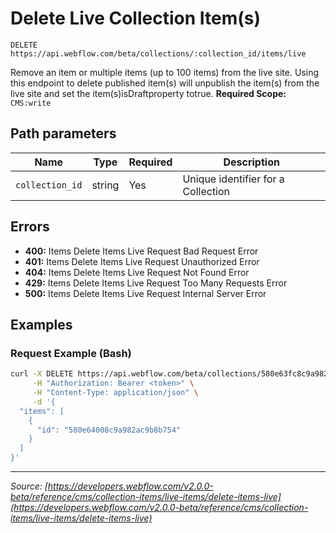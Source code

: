 # Delete Live Collection Item(s)

```
DELETE https://api.webflow.com/beta/collections/:collection_id/items/live
```

Remove an item or multiple items (up to 100 items) from the live site.
Using this endpoint to delete published item(s) will unpublish the item(s) from the live site and set the item(s)isDraftproperty totrue.
**Required Scope:** `CMS:write`


## Path parameters

| Name | Type | Required | Description |
|---|---|---|---|
| `collection_id` | string | Yes | Unique identifier for a Collection |




## Errors

* **400:** Items Delete Items Live Request Bad Request Error
* **401:** Items Delete Items Live Request Unauthorized Error
* **404:** Items Delete Items Live Request Not Found Error
* **429:** Items Delete Items Live Request Too Many Requests Error
* **500:** Items Delete Items Live Request Internal Server Error




## Examples

### Request Example (Bash)

```bash
curl -X DELETE https://api.webflow.com/beta/collections/580e63fc8c9a982ac9b8b745/items/live \
     -H "Authorization: Bearer <token>" \
     -H "Content-Type: application/json" \
     -d '{
  "items": [
    {
      "id": "580e64008c9a982ac9b8b754"
    }
  ]
}'
```


---
*Source: [https://developers.webflow.com/v2.0.0-beta/reference/cms/collection-items/live-items/delete-items-live](https://developers.webflow.com/v2.0.0-beta/reference/cms/collection-items/live-items/delete-items-live)*